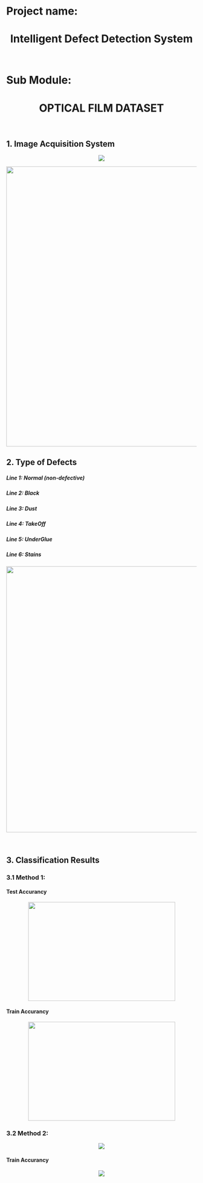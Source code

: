 # Project name:
<h1 align="center">Intelligent Defect Detection System</h1>
<br>

# Sub Module:
<h1 align="center">OPTICAL FILM DATASET</h1>
<br>

<h2>1. Image Acquisition System</h2>
<p align="center">
<img src="https://github.com/1106405114/optical_film_dataset/blob/main/img/camera.png" />
</p>
<p align="center">
<img src="https://github.com/1106405114/optical_film_dataset/blob/main/img/camera_real.png" width="554" height="739" />
</p>

<h2>2. Type of Defects</h2>
<h5>Line 1: Normal (non-defective)</h5>
<h5>Line 2: Black</h5>
<h5>Line 3: Dust</h5>
<h5>Line 4: TakeOff</h5>
<h5>Line 5: UnderGlue</h5>
<h5>Line 6: Stains </h5>
<p align="center">
<img align="center" src="https://github.com/1106405114/optical_film_dataset/blob/main/img/defect_fix.png" width="572" height="702" />
</p>
<br>
<h2>3. Classification Results</h2>
<h3>3.1 Method 1:</h3>
<h4>Test Accurancy</h4>
<p align="center">
<img align="center" src="https://github.com/1106405114/optical_film_dataset/blob/main/img/acc_test_methods.png" width="389" height="261" />
<br>

<h4>Train Accurancy</h4>
<p align="center">
<img align="center" src="https://github.com/1106405114/optical_film_dataset/blob/main/img/acc_train_method.png" width="389" height="261" />

<h3>3.2 Method 2:</h3>
<p align="center">
<img align="center" src="https://github.com/1106405114/optical_film_dataset/blob/main/img/acc_test_5st.png"/>
<br>

<h4>Train Accurancy</h4>
<p align="center">
<img align="center" src="https://github.com/1106405114/optical_film_dataset/blob/main/img/acc_train_5st.png"/>

</p>



